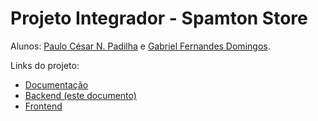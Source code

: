 # Projeto Integrador - Spamton Store

Alunos: [Paulo César N. Padilha](https://github.com/PauloK3tchup) e [Gabriel Fernandes Domingos](https://github.com/Brobss).

Links do projeto:

- [Documentação](https://github.com/PauloK3tchup/spamton-store-docs)
- [Backend (este documento)](https://github.com/Brobss/spamton-store-backend)
- [Frontend](https://github.com/PauloK3tchup/spamton-store-frontend)
